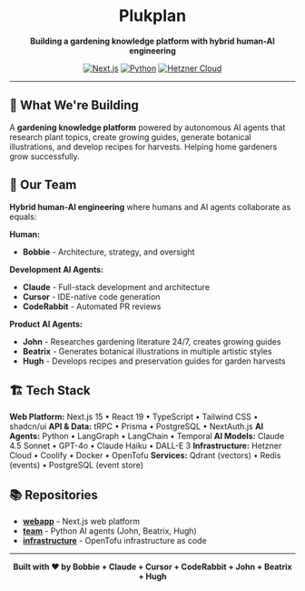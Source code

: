 <div align="center">

# Plukplan

**Building a gardening knowledge platform with hybrid human-AI engineering**

[![Next.js](https://img.shields.io/badge/Next.js-15.5.4-black?style=flat&logo=next.js&logoColor=white)](https://nextjs.org)
[![Python](https://img.shields.io/badge/Python-3.11+-blue?style=flat&logo=python&logoColor=white)](https://www.python.org/)
[![Hetzner Cloud](https://img.shields.io/badge/Cloud-Hetzner-D50C2D?style=flat&logo=hetzner&logoColor=white)](https://www.hetzner.com)

</div>

---

## 🌱 What We're Building

A **gardening knowledge platform** powered by autonomous AI agents that research plant topics, create growing guides, generate botanical illustrations, and develop recipes for harvests. Helping home gardeners grow successfully.

## 👥 Our Team

**Hybrid human-AI engineering** where humans and AI agents collaborate as equals:

**Human:**
- **Bobbie** - Architecture, strategy, and oversight

**Development AI Agents:**
- **Claude** - Full-stack development and architecture
- **Cursor** - IDE-native code generation
- **CodeRabbit** - Automated PR reviews

**Product AI Agents:**
- **John** - Researches gardening literature 24/7, creates growing guides
- **Beatrix** - Generates botanical illustrations in multiple artistic styles
- **Hugh** - Develops recipes and preservation guides for garden harvests

## 🏗️ Tech Stack

**Web Platform:** Next.js 15 • React 19 • TypeScript • Tailwind CSS • shadcn/ui
**API & Data:** tRPC • Prisma • PostgreSQL • NextAuth.js
**AI Agents:** Python • LangGraph • LangChain • Temporal
**AI Models:** Claude 4.5 Sonnet • GPT-4o • Claude Haiku • DALL-E 3
**Infrastructure:** Hetzner Cloud • Coolify • Docker • OpenTofu
**Services:** Qdrant (vectors) • Redis (events) • PostgreSQL (event store)

## 📚 Repositories

- **[webapp](https://github.com/Plukplan/webapp)** - Next.js web platform
- **[team](https://github.com/Plukplan/team)** - Python AI agents (John, Beatrix, Hugh)
- **[infrastructure](https://github.com/Plukplan/infrastructure)** - OpenTofu infrastructure as code

---

<div align="center">

**Built with ❤️ by Bobbie + Claude + Cursor + CodeRabbit + John + Beatrix + Hugh**

</div>

